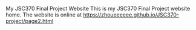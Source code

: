 My JSC370 Final Project Website This is my JSC370 Final Project website home. The website is online at https://zhoueeeeee.github.io/JSC370-project/page2.html